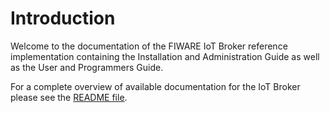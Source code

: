  Introduction
===========================

Welcome to the documentation of the FIWARE IoT Broker reference implementation containing the Installation and Administration Guide as well as the User and Programmers Guide.

For a complete overview of available documentation for the IoT Broker please see the [README file](https://github.com/Aeronbroker/Aeron/blob/master/README.md).